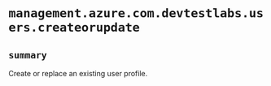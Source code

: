 # `management.azure.com.devtestlabs.users.createorupdate`

## `summary`
Create or replace an existing user profile.


